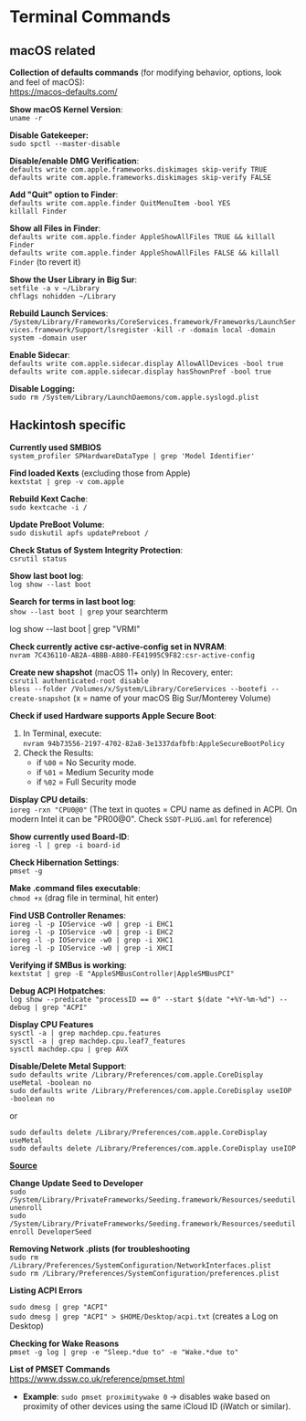 # Terminal Commands

## macOS related

**Collection of defaults commands** (for modifying behavior, options, look and feel of macOS):</br>
https://macos-defaults.com/

**Show macOS Kernel Version**:</br>
`uname -r`

**Disable Gatekeeper:**</br>
`sudo spctl --master-disable`

**Disable/enable DMG Verification**:</br>
`defaults write com.apple.frameworks.diskimages skip-verify TRUE`</br>
`defaults write com.apple.frameworks.diskimages skip-verify FALSE`</br>

**Add "Quit" option to Finder**:</br>
`defaults write com.apple.finder QuitMenuItem -bool YES`</br>
`killall Finder`</br>

**Show all Files in Finder**:</br>
`defaults write com.apple.finder AppleShowAllFiles TRUE && killall Finder`</br>
`defaults write com.apple.finder AppleShowAllFiles FALSE && killall Finder` (to revert it)

**Show the User Library in Big Sur**:</br>
`setfile -a v ~/Library`</br>
`chflags nohidden ~/Library`

**Rebuild Launch Services**:</br>
`/System/Library/Frameworks/CoreServices.framework/Frameworks/LaunchServices.framework/Support/lsregister -kill -r -domain local -domain system -domain user`

**Enable Sidecar**:</br>
`defaults write com.apple.sidecar.display AllowAllDevices -bool true`</br>
`defaults write com.apple.sidecar.display hasShownPref -bool true`

**Disable Logging:**</br>
`sudo rm /System/Library/LaunchDaemons/com.apple.syslogd.plist`

## Hackintosh specific
**Currently used SMBIOS**</br>
`system_profiler SPHardwareDataType | grep 'Model Identifier'` 

**Find loaded Kexts** (excluding those from Apple)</br>
`kextstat | grep -v com.apple`</br>

**Rebuild Kext Cache**:</br>
`sudo kextcache -i /`</br>

**Update PreBoot Volume**:</br>
`sudo diskutil apfs updatePreboot /`

**Check Status of System Integrity Protection**:</br>
`csrutil status`

**Show last boot log**:</br>
`log show --last boot`

**Search for terms in last boot log**:</br>
`show --last boot | grep` your searchterm

log show --last boot | grep "VRMI"

**Check currently active csr-active-config set in NVRAM**:</br>
`nvram 7C436110-AB2A-4BBB-A880-FE41995C9F82:csr-active-config`

**Create new shapshot** (macOS 11+ only) In Recovery, enter:</br>
`csrutil authenticated-root disable`</br>
`bless --folder /Volumes/x/System/Library/CoreServices --bootefi --create-snapshot` (x = name of your macOS Big Sur/Monterey Volume)

**Check if used Hardware supports Apple Secure Boot**:</br>
1. In Terminal, execute:</br>
`nvram 94b73556-2197-4702-82a8-3e1337dafbfb:AppleSecureBootPolicy` 
3. Check the Results:
	-  if `%00` = No Security mode.
	-  if `%01` = Medium Security mode
	-  if `%02` = Full Security mode 

**Display CPU details**:</br>
`ioreg -rxn "CPU0@0"` (The text in quotes = CPU name as defined in ACPI. On modern Intel it can be "PR00@0". Check `SSDT-PLUG.aml` for reference)

**Show currently used Board-ID**:<br>
`ioreg -l | grep -i board-id`

**Check Hibernation Settings**:</br>
`pmset -g`

**Make .command files executable**:</br>
`chmod +x` (drag file in terminal, hit enter)

**Find USB Controller Renames**:</br>
`ioreg -l -p IOService -w0 | grep -i EHC1`</br>
`ioreg -l -p IOService -w0 | grep -i EHC2`</br>
`ioreg -l -p IOService -w0 | grep -i XHC1`</br>
`ioreg -l -p IOService -w0 | grep -i XHCI`</br>

**Verifying if SMBus is working**:</br>
`kextstat | grep -E "AppleSMBusController|AppleSMBusPCI"`

**Debug ACPI Hotpatches**:</br>
`log show --predicate "processID == 0" --start $(date "+%Y-%m-%d") --debug | grep "ACPI"`

**Display CPU Features**</br>
`sysctl -a | grep machdep.cpu.features` </br>
`sysctl -a | grep machdep.cpu.leaf7_features` </br>
`sysctl machdep.cpu | grep AVX`

**Disable/Delete Metal Support**:</br>
`sudo defaults write /Library/Preferences/com.apple.CoreDisplay useMetal -boolean no`</br>
`sudo defaults write /Library/Preferences/com.apple.CoreDisplay useIOP -boolean no`

or

`sudo defaults delete /Library/Preferences/com.apple.CoreDisplay useMetal`</br>
`sudo defaults delete /Library/Preferences/com.apple.CoreDisplay useIOP`

[**Source**](https://github.com/lvs1974/NvidiaGraphicsFixup/releases)

**Change Update Seed to Developer**</br>
`sudo /System/Library/PrivateFrameworks/Seeding.framework/Resources/seedutil unenroll`</br>
`sudo /System/Library/PrivateFrameworks/Seeding.framework/Resources/seedutil enroll DeveloperSeed`

**Removing Network .plists (for troubleshooting**</br>
`sudo rm /Library/Preferences/SystemConfiguration/NetworkInterfaces.plist`</br>
`sudo rm /Library/Preferences/SystemConfiguration/preferences.plist`</br>

**Listing ACPI Errors**

`sudo dmesg | grep "ACPI"` </br>
`sudo dmesg | grep "ACPI" > $HOME/Desktop/acpi.txt` (creates a Log on Desktop)

**Checking for Wake Reasons**</br>
`pmset -g log | grep -e "Sleep.*due to" -e "Wake.*due to"`

**List of PMSET Commands**<br>
https://www.dssw.co.uk/reference/pmset.html

- **Example**: `sudo pmset proximitywake 0` &rarr; disables wake based on proximity of other devices using the same iCloud ID (iWatch or similar).